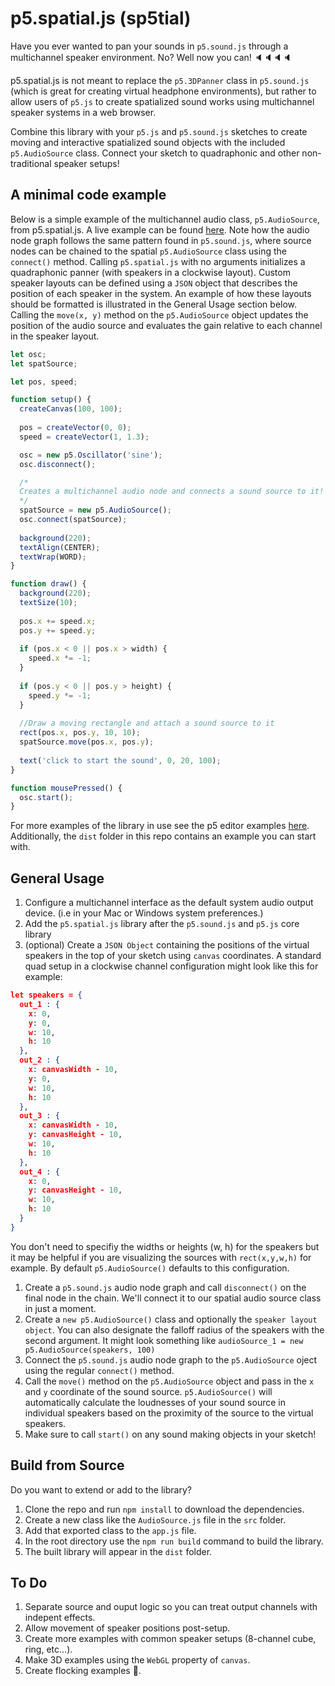 # p5.spatial.js (sp5tial)
Have you ever wanted to pan your sounds in ```p5.sound.js``` through a multichannel speaker environment. No? Well now you can!  🔈🔈🔈🔈

p5.spatial.js is not meant to replace the ```p5.3DPanner``` class in ```p5.sound.js``` (which is great for creating virtual headphone environments), but rather to allow users of ```p5.js``` to create spatialized sound works using multichannel speaker systems in a web browser. 

Combine this library with your ```p5.js``` and ```p5.sound.js``` sketches to create moving and interactive spatialized sound objects with the included ```p5.AudioSource``` class. Connect your sketch to quadraphonic and other non-traditional speaker setups!

## A minimal code example
Below is a simple example of the multichannel audio class, ```p5.AudioSource```, from p5.spatial.js. A live example can be found [here](https://editor.p5js.org/thomasjohnmartinez/sketches/GR0uwnKSQ). Note how the audio node graph follows the same pattern found in ```p5.sound.js```, where source nodes can be chained to the spatial ```p5.AudioSource``` class using the ```connect()``` method. Calling ```p5.spatial.js``` with no arguments initializes a quadraphonic panner (with speakers in a clockwise layout). Custom speaker layouts can be defined using a ```JSON``` object that describes the position of each speaker in the system. An example of how these layouts should be formatted is illustrated in the General Usage section below. Calling the ```move(x, y)``` method on the ```p5.AudioSource``` object updates the position of the audio source and evaluates the gain relative to each channel in the speaker layout.
```javascript copy
let osc;
let spatSource;

let pos, speed; 

function setup() {
  createCanvas(100, 100);
  
  pos = createVector(0, 0);
  speed = createVector(1, 1.3);

  osc = new p5.Oscillator('sine');
  osc.disconnect();

  /*
  Creates a multichannel audio node and connects a sound source to it!
  */
  spatSource = new p5.AudioSource();
  osc.connect(spatSource);
  
  background(220);
  textAlign(CENTER);
  textWrap(WORD);
}

function draw() {
  background(220);
  textSize(10);
  
  pos.x += speed.x;
  pos.y += speed.y;
  
  if (pos.x < 0 || pos.x > width) { 
    speed.x *= -1;
  }
  
  if (pos.y < 0 || pos.y > height) { 
    speed.y *= -1;
  }
  
  //Draw a moving rectangle and attach a sound source to it
  rect(pos.x, pos.y, 10, 10);
  spatSource.move(pos.x, pos.y);
  
  text('click to start the sound', 0, 20, 100);
}

function mousePressed() {
  osc.start();
}
```

For more examples of the library in use see the p5 editor examples [here](https://editor.p5js.org/thomasjohnmartinez/collections/HK0ZrxLoQ). Additionally, the ```dist``` folder in this repo contains an example you can start with.
## General Usage
1. Configure a multichannel interface as the default system audio output device. (i.e in  your Mac or Windows system preferences.)
2. Add the ```p5.spatial.js``` library after the ```p5.sound.js``` and ```p5.js``` core library
3. (optional) Create a ```JSON Object``` containing the positions of the virtual speakers in the top of your sketch using ```canvas``` coordinates. A standard quad setup in a clockwise channel configuration might look like this for example:
```json
let speakers = {
  out_1 : {
    x: 0,
    y: 0,
    w: 10,
    h: 10
  },
  out_2 : {
    x: canvasWidth - 10,
    y: 0,
    w: 10,
    h: 10
  },
  out_3 : {
    x: canvasWidth - 10,
    y: canvasHeight - 10,
    w: 10,
    h: 10
  },
  out_4 : {
    x: 0,
    y: canvasHeight - 10,
    w: 10,
    h: 10
  }
}
```
You don't need to specifiy the widths or heights (w, h) for the speakers but it may be helpful if you are visualizing the sources with ```rect(x,y,w,h)``` for example. By default ```p5.AudioSource()``` defaults to this configuration.

1. Create a ```p5.sound.js``` audio node graph and call ```disconnect()``` on the final node in the chain. We'll connect it to our spatial audio source class in just a moment. 
2. Create a ```new p5.AudioSource()``` class and optionally the ```speaker layout object```. You can also designate the falloff radius of the speakers with the second argument. It might look something like ```audioSource_1 = new p5.AudioSource(speakers, 100)```
3. Connect the ```p5.sound.js``` audio node graph to the ```p5.AudioSource``` oject using the regular ```connect()``` method.
4. Call the ```move()``` method on the ```p5.AudioSource``` object and pass in the ```x``` and ```y``` coordinate of the sound source. ```p5.AudioSource()``` will automatically calculate the loudnesses of your sound source in individual speakers based on the proximity of the source to  the virtual speakers. 
5. Make sure to call ```start()``` on any sound making objects in your sketch!

## Build from Source
Do you want to extend or add to the library? 

1. Clone the repo and run ```npm install``` to download the dependencies.
2. Create a new class like the ```AudioSource.js``` file in the ```src``` folder. 
3. Add that exported class to the ```app.js``` file. 
4. In the root directory use the ```npm run build``` command to build the library.
5. The built library will appear in the ```dist``` folder.

## To Do
1. Separate source and ouput logic so you can treat output channels with indepent effects.
2. Allow movement of speaker positions post-setup.
3. Create more examples with common speaker setups (8-channel cube, ring, etc...).
4. Make 3D examples using the ```WebGL``` property of ```canvas```.
5. Create flocking examples 🐥.